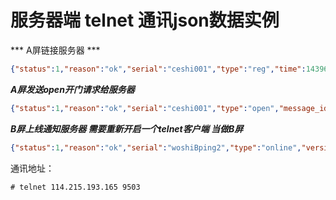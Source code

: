 # 服务器端 telnet 通讯json数据实例


*** A屏链接服务器 ***
```json
{"status":1,"reason":"ok","serial":"ceshi001","type":"reg","time":1439628474,"from":"A","to":"","items":[],"token":"123456"}
```

***A屏发送open开门请求给服务器***
```json
{"status":1,"reason":"ok","serial":"ceshi001","type":"open","message_id":"guarda_2","time":1439628540, "from":"A","to":8,"items":[],"token":"123456"}
```

***B屏上线通知服务器 需要重新开启一个telnet客户端 当做B屏***
```json
{"status":1,"reason":"ok","serial":"woshiBping2","type":"online","version":"v1.0","message_id":"guard_7","time":1439628533,"from":"B","to":"ceshi001","house_id":8,"items":[],"token":"123456"}
```


通讯地址：
```
# telnet 114.215.193.165 9503
```



